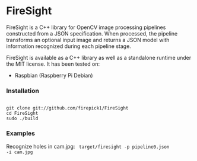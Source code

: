 FireSight
=========

FireSight is a C++ library for OpenCV image processing pipelines constructed from a JSON specification.
When processed, the pipeline transforms an optional input image and 
returns a JSON model with information recognized during each pipeline stage.

FireSight is available as a C++ library as well as a standalone runtime under the MIT license. It has been tested on:

* Raspbian (Raspberry Pi Debian)

### Installation

<code>
git clone git://github.com/firepick1/FireSight
cd FireSight
sudo ./build
</code>

### Examples
Recognize holes in cam.jpg:
<code>
target/firesight -p pipeline0.json -i cam.jpg
</code>



